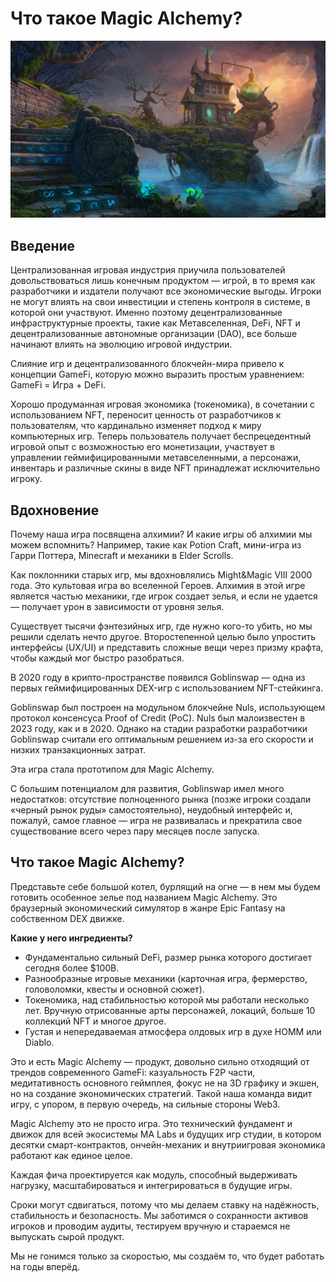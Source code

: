 # Что такое Magic Alchemy? 

![](images/ma.2x.png)
## Введение
Централизованная игровая индустрия приучила пользователей довольствоваться лишь конечным продуктом — игрой, в то время как разработчики и издатели получают все экономические выгоды. Игроки не могут влиять на свои инвестиции и степень контроля в системе, в которой они участвуют. Именно поэтому децентрализованные инфраструктурные проекты, такие как Метавселенная, DeFi, NFT и децентрализованные автономные организации (DAO), все больше начинают влиять на эволюцию игровой индустрии.

Слияние игр и децентрализованного блокчейн-мира привело к концепции GameFi, которую можно выразить простым уравнением: GameFi = Игра + DeFi.

Хорошо продуманная игровая экономика (токеномика), в сочетании с использованием NFT, переносит ценность от разработчиков к пользователям, что кардинально изменяет подход к миру компьютерных игр. Теперь пользователь получает беспрецедентный игровой опыт с возможностью его монетизации, участвует в управлении геймифицированными метавселенными, а персонажи, инвентарь и различные скины в виде NFT принадлежат исключительно игроку.

## Вдохновение 
Почему наша игра посвящена алхимии? И какие игры об алхимии мы можем вспомнить? Например, такие как Potion Craft, мини-игра из Гарри Поттера, Minecraft и механики в Elder Scrolls.

Как поклонники старых игр, мы вдохновлялись Might&Magic VIII 2000 года. Это культовая игра во вселенной Героев. Алхимия в этой игре является частью механики, где игрок создает зелья, и если не удается — получает урон в зависимости от уровня зелья.

Существует тысячи фэнтезийных игр, где нужно кого-то убить, но мы решили сделать нечто другое. Второстепенной целью было упростить интерфейсы (UX/UI) и представить сложные вещи через призму крафта, чтобы каждый мог быстро разобраться.

В 2020 году в крипто-пространстве появился Goblinswap — одна из первых геймифицированных DEX-игр с использованием NFT-стейкинга.

Goblinswap был построен на модульном блокчейне Nuls, использующем протокол консенсуса Proof of Credit (PoC). Nuls был малоизвестен в 2023 году, как и в 2020. Однако на стадии разработки разработчики Goblinswap считали его оптимальным решением из-за его скорости и низких транзакционных затрат.

Эта игра стала прототипом для Magic Alchemy.

С большим потенциалом для развития, Goblinswap имел много недостатков: отсутствие полноценного рынка (позже игроки создали «черный рынок руды» самостоятельно), неудобный интерфейс и, пожалуй, самое главное — игра не развивалась и прекратила свое существование всего через пару месяцев после запуска.

## Что такое Magic Alchemy? 
Представьте себе большой котел, бурлящий на огне — в нем мы будем готовить особенное зелье под названием Magic Alchemy. Это браузерный экономический симулятор в жанре Epic Fantasy на собственном DEX движке. 

**Какие у него ингредиенты?** 
- Фундаментально сильный DeFi, размер рынка которого достигает сегодня более $100B.
- Разнообразные игровые механики (карточная игра, фермерство, головоломки, квесты и основной сюжет).
- Токеномика, над стабильностью которой мы работали несколько лет.
Вручную отрисованные арты персонажей, локаций, больше 10 коллекций NFT и многое другое. 
- Густая и непередаваемая атмосфера олдовых игр в духе HOMM или Diablo. 

Это и есть Magic Alchemy — продукт, довольно сильно отходящий от трендов современного GameFi: казуальность F2P части, медитативность основного геймплея, фокус не на 3D графику и экшен, но на создание экономических стратегий. Такой наша команда видит игру, с упором, в первую очередь, на сильные стороны Web3.

Magic Alchemy это не просто игра. Это технический фундамент и движок для всей экосистемы MA Labs и будущих игр студии, в котором десятки смарт-контрактов, ончейн-механик и внутриигровая экономика работают как единое целое.

Каждая фича проектируется как модуль, способный выдерживать нагрузку, масштабироваться и интегрироваться в будущие игры.

Сроки могут сдвигаться,
потому что мы делаем ставку на надёжность, стабильность и безопасность.
Мы заботимся о сохранности активов игроков и проводим аудиты, тестируем вручную и стараемся не выпускать сырой продукт.

Мы не гонимся только за скоростью, мы создаём то, что будет работать на годы вперёд.




